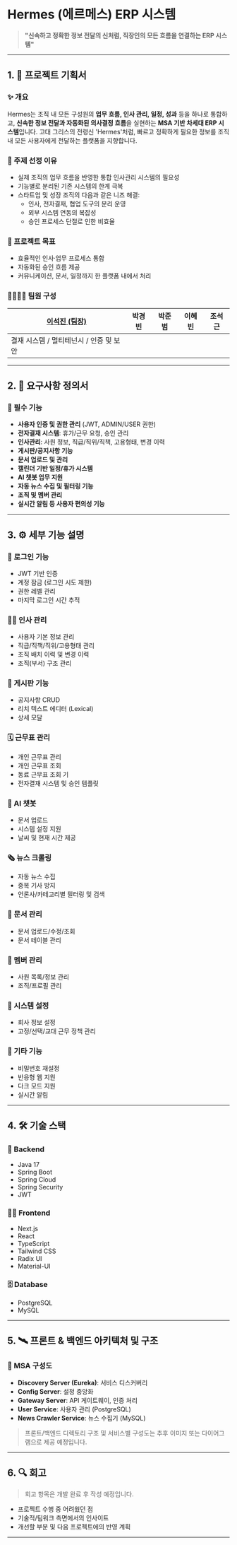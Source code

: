# Hermes (에르메스) ERP 시스템

> **"신속하고 정확한 정보 전달의 신처럼, 직장인의 모든 흐름을 연결하는 ERP 시스템"**

---

## 1. 🛫 프로젝트 기획서

### ✨ 개요

Hermes는 조직 내 모든 구성원의 **업무 흐름, 인사 관리, 일정, 성과** 등을 하나로 통합하고, **신속한 정보 전달과 자동화된 의사결정 흐름**을 실현하는 **MSA 기반 차세대 ERP 시스템**입니다.
고대 그리스의 전령신 'Hermes'처럼, 빠르고 정확하게 필요한 정보를 조직 내 모든 사용자에게 전달하는 플랫폼을 지향합니다.

### 🎯 주제 선정 이유

- 실제 조직의 업무 흐름을 반영한 통합 인사관리 시스템의 필요성
- 기능별로 분리된 기존 시스템의 한계 극복
- 스타트업 및 성장 조직의 다음과 같은 니즈 해결:
  - 인사, 전자결재, 협업 도구의 분리 운영
  - 외부 시스템 연동의 복잡성
  - 승인 프로세스 단절로 인한 비효율

### 🎯 프로젝트 목표

- 효율적인 인사·업무 프로세스 통합
- 자동화된 승인 흐름 제공
- 커뮤니케이션, 문서, 일정까지 한 플랫폼 내에서 처리

### 👨‍👩‍👧‍👦 팀원 구성

| [이석진 (팀장)](https://github.com/Othereum) | 박경빈 | 박준범 | 이혜빈 | 조석근 |
|--------|--------|--------|--------|--------|
| 결재 시스템 / 멀티테넌시 / 인증 및 보안 |  |  |  |  |

---

## 2. 🧾 요구사항 정의서

### 📍 필수 기능

- **사용자 인증 및 권한 관리** (JWT, ADMIN/USER 권한)
- **전자결재 시스템**: 휴가/근무 요청, 승인 관리
- **인사관리**: 사원 정보, 직급/직위/직책, 고용형태, 변경 이력
- **게시판/공지사항 기능**
- **문서 업로드 및 관리**
- **캘린더 기반 일정/휴가 시스템**
- **AI 챗봇 업무 지원**
- **자동 뉴스 수집 및 필터링 기능**
- **조직 및 멤버 관리**
- **실시간 알림 등 사용자 편의성 기능**

---

## 3. ⚙️ 세부 기능 설명

### 🔐 로그인 기능
- JWT 기반 인증
- 계정 잠금 (로그인 시도 제한)
- 권한 레벨 관리
- 마지막 로그인 시간 추적

### 🧑‍💼 인사 관리
- 사용자 기본 정보 관리
- 직급/직책/직위/고용형태 관리
- 조직 배치 이력 및 변경 이력
- 조직(부서) 구조 관리

### 📣 게시판 기능
- 공지사항 CRUD
- 리치 텍스트 에디터 (Lexical)
- 상세 모달

### 🗓 근무표 관리
- 개인 근무표 관리
- 개인 근무표 조회
- 동료 근무표 조회 기
- 전자결재 시스템 및 승인 템플릿

### 🤖 AI 챗봇
- 문서 업로드 
- 시스템 설정 지원
- 날씨 및 현재 시간 제공

### 🗞 뉴스 크롤링
- 자동 뉴스 수집
- 중복 기사 방지
- 언론사/카테고리별 필터링 및 검색

### 📂 문서 관리
- 문서 업로드/수정/조회
- 문서 테이블 관리

### 👥 멤버 관리
- 사원 목록/정보 관리
- 조직/프로필 관리

### 🧩 시스템 설정
- 회사 정보 설정
- 고정/선택/교대 근무 정책 관리

### 🧷 기타 기능
- 비밀번호 재설정
- 반응형 웹 지원
- 다크 모드 지원
- 실시간 알림

---

## 4. 🛠 기술 스택

### 🧠 Backend
- Java 17
- Spring Boot
- Spring Cloud
- Spring Security
- JWT

### 🧑‍🎨 Frontend
- Next.js
- React
- TypeScript
- Tailwind CSS
- Radix UI
- Material-UI

### 🗄 Database
- PostgreSQL
- MySQL

---

## 5. 🛰 프론트 & 백엔드 아키텍처 및 구조

### 🧱 MSA 구성도

- **Discovery Server (Eureka)**: 서비스 디스커버리
- **Config Server**: 설정 중앙화
- **Gateway Server**: API 게이트웨이, 인증 처리
- **User Service**: 사용자 관리 (PostgreSQL)
- **News Crawler Service**: 뉴스 수집기 (MySQL)

> 프론트/백엔드 디렉토리 구조 및 서비스별 구성도는 추후 이미지 또는 다이어그램으로 제공 예정입니다.

---

## 6. 🔍 회고

> 회고 항목은 개발 완료 후 작성 예정입니다.

- 프로젝트 수행 중 어려웠던 점
- 기술적/팀워크 측면에서의 인사이트
- 개선할 부분 및 다음 프로젝트에의 반영 계획

---

